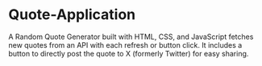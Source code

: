 # Quote-Application
A Random Quote Generator built with HTML, CSS, and JavaScript fetches new quotes from an API with each refresh or button click. It includes a button to directly post the quote to X (formerly Twitter) for easy sharing.
